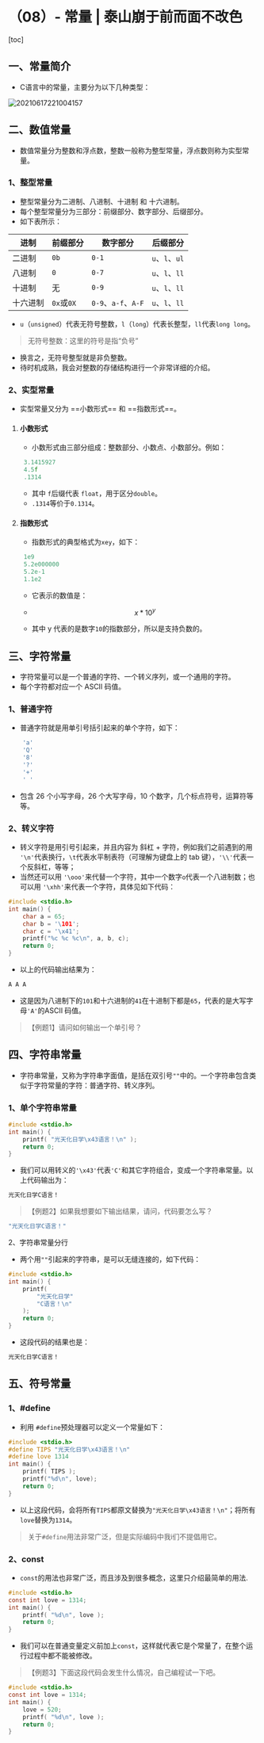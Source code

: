 # （08）- 常量 | 泰山崩于前而面不改色

[toc]

## 一、常量简介

- C语言中的常量，主要分为以下几种类型：

![20210617221004157](D:/GitRep/CP/notes/%EF%BC%8808%EF%BC%89-%20%E5%B8%B8%E9%87%8F%20%20%E6%B3%B0%E5%B1%B1%E5%B4%A9%E4%BA%8E%E5%89%8D%E8%80%8C%E9%9D%A2%E4%B8%8D%E6%94%B9%E8%89%B2.assets/20210617221004157.png)

## 二、数值常量

- 数值常量分为整数和浮点数，整数一般称为整型常量，浮点数则称为实型常量。

### 1、整型常量

- 整型常量分为二进制、八进制、十进制 和 十六进制。
- 每个整型常量分为三部分：前缀部分、数字部分、后缀部分。
- 如下表所示：

| 进制     | 前缀部分   | 数字部分            | 后缀部分       |
| -------- | ---------- | ------------------- | -------------- |
| 二进制   | `0b`       | `0-1`               | `u`、`l`、`ul` |
| 八进制   | `0`        | `0-7`               | `u`、`l`、`ll` |
| 十进制   | 无         | `0-9`               | `u`、`l`、`ll` |
| 十六进制 | `0x`或`0X` | `0-9`、`a-f`、`A-F` | `u`、`l`、`ll` |

- `u`（`unsigned`）代表无符号整数，`l`（`long`）代表长整型，`ll`代表`long long`。

> 无符号整数：这里的符号是指“负号”

- 换言之，无符号整型就是非负整数。
- 待时机成熟，我会对整数的存储结构进行一个非常详细的介绍。

### 2、实型常量

- 实型常量又分为 ==小数形式== 和 ==指数形式==。

1. #### 小数形式

   - 小数形式由三部分组成：整数部分、小数点、小数部分。例如：

   ```c
   	3.1415927
   	4.5f
   	.1314
   ```

   - 其中 `f`后缀代表 `float`，用于区分`double`。
   - `.1314`等价于`0.1314`。

2. #### 指数形式

   - 指数形式的典型格式为`xey`，如下：

   ```c
   	1e9
   	5.2e000000
   	5.2e-1
   	1.1e2
   ```

   - 它表示的数值是：

   - $$
     x*10^y
     $$

   - 其中 y 代表的是数字`10`的指数部分，所以是支持负数的。

## 三、字符常量

- 字符常量可以是一个普通的字符、一个转义序列，或一个通用的字符。
- 每个字符都对应一个 ASCII 码值。

### 1、普通字符

- 普通字符就是用单引号括引起来的单个字符，如下：

```c
	'a'
	'Q'
	'8'
	'?'
	'+'
	' '
```

- 包含 26 个小写字母，26 个大写字母，10 个数字，几个标点符号，运算符等等。

### 2、转义字符

- 转义字符是用引号引起来，并且内容为 斜杠 + 字符，例如我们之前遇到的用 `'\n'`代表换行，`\t`代表水平制表符（可理解为键盘上的 tab 键），`'\\'`代表一个反斜杠，等等；
- 当然还可以用 `'\ooo'`来代替一个字符，其中一个数字`o`代表一个八进制数；也可以用 `'\xhh'`来代表一个字符，具体见如下代码：

```c
#include <stdio.h>
int main() {
    char a = 65;
    char b = '\101';
    char c = '\x41';
    printf("%c %c %c\n", a, b, c);
    return 0;
} 
```

- 以上的代码输出结果为：

```c
A A A
```

- 这是因为八进制下的`101`和十六进制的`41`在十进制下都是`65`，代表的是大写字母`'A'`的ASCII 码值。

> 【例题1】请问如何输出一个单引号？

## 四、字符串常量

- 字符串常量，又称为字符串字面值，是括在双引号`""`中的。一个字符串包含类似于字符常量的字符：普通字符、转义序列。

### 1、单个字符串常量

```c
#include <stdio.h>
int main() {
    printf( "光天化日学\x43语言！\n" );
    return 0;
} 
```

- 我们可以用转义的`'\x43'`代表`'C'`和其它字符组合，变成一个字符串常量。以上代码输出为：

```c
光天化日学C语言！
```

> 【例题2】如果我想要如下输出结果，请问，代码要怎么写？

```c
"光天化日学C语言！"
```

2、字符串常量分行

- 两个用`""`引起来的字符串，是可以无缝连接的，如下代码：

```c
#include <stdio.h>
int main() {
	printf( 
		"光天化日学" 
		"C语言！\n" 
	);
	return 0;
} 
```

- 这段代码的结果也是：

```c
光天化日学C语言！
```

## 五、符号常量

### 1、#define

- 利用 `#define`预处理器可以定义一个常量如下：

```c
#include <stdio.h>
#define TIPS "光天化日学\x43语言！\n" 
#define love 1314
int main() {
    printf( TIPS );
    printf("%d\n", love);
    return 0;
} 
```

- 以上这段代码，会将所有`TIPS`都原文替换为`"光天化日学\x43语言！\n"`；将所有`love`替换为`1314`。

> 关于`#define`用法非常广泛，但是实际编码中我i们不提倡用它。

### 2、const

- `const`的用法也非常广泛，而且涉及到很多概念，这里只介绍最简单的用法.

```c
#include <stdio.h> 
const int love = 1314;
int main() {
	printf( "%d\n", love );
	return 0;
}
```

- 我们可以在普通变量定义前加上`const`，这样就代表它是个常量了，在整个运行过程中都不能被修改。

> 【例题3】下面这段代码会发生什么情况，自己编程试一下吧。

```c
#include <stdio.h> 
const int love = 1314;
int main() {
    love = 520;
    printf( "%d\n", love );
    return 0;
}
```

